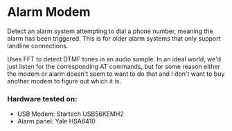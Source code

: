 # Alarm Modem

Detect an alarm system attempting to dial a phone number, meaning the alarm has been triggered.
This is for older alarm systems that only support landline connections.

Uses FFT to detect DTMF tones in an audio sample. In an ideal world, we'd just listen for the corresponding AT commands,
but for some reason either the modem or alarm doesn't seem to want to do that and I don't want to buy another modem
to figure out which it is.

### Hardware tested on:
- USB Modem: Startech USB56KEMH2
- Alarm panel: Yale HSA6410